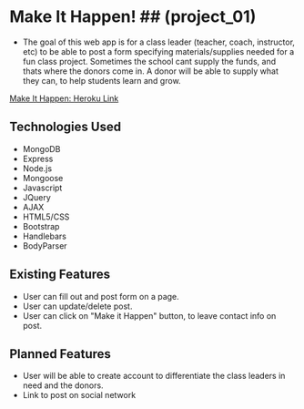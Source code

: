# Make It Happen! ## (project_01)

* The goal of this web app is for a class leader (teacher, coach, instructor, etc) to be able to post a form specifying materials/supplies needed for a fun class project. Sometimes the school cant supply the funds, and thats where the donors come in. A donor will be able to supply what they can, to help students learn and grow.

[Make It Happen: Heroku Link](https://rocky-ridge-63721.herokuapp.com/)

## Technologies Used

* MongoDB
* Express
* Node.js
* Mongoose
* Javascript
* JQuery
* AJAX
* HTML5/CSS
* Bootstrap
* Handlebars
* BodyParser

## Existing Features

* User can fill out and post form on a page.
* User can update/delete post.
* User can click on "Make it Happen" button, to leave contact info on post.


## Planned Features

* User will be able to create account to differentiate the class leaders in need and the donors.
* Link to post on social network



